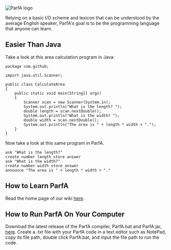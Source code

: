 ![ParfA logo](http://i.imgur.com/yPF8UfJ.png)

Relying on a basic I/O scheme and lexicon that can be understood by the average English speaker, ParfA's goal is to be the programming language that anyone can learn.

## Easier Than Java

Take a look at this area calculation program in Java:
````
package com.github;

import java.util.Scanner;

public class CalculateArea
{
    public static void main(String[] args)
    {
        Scanner scan = new Scanner(System.in);
        System.out.println("What is the length? ");
        double length = scan.nextDouble();
        System.out.println("What is the width? ");
        double width = scan.nextDouble();
        System.out.println("The area is " + length * width + ".");
    }
}
````
Now take a look at this same program in ParfA.
````
ask "What is the length?"
create number length store answer
ask "What is the width?"
create number width store answer
announce "The area is " + length * width + "."
````

## How to Learn ParfA

Read the home page of our wiki [here](https://github.com/arjunvnair/ParfA/wiki).

## How to Run ParfA On Your Computer

Download the latest release of the ParfA compiler, ParfA.bat and ParfA.jar, [here](https://github.com/arjunvnair/ParfA/releases). Create a .txt file with your ParfA code in a text editor such as NotePad, copy its file path, double click ParfA.bat, and input the file path to run the code.
